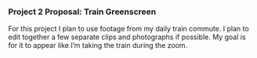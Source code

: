 ### Project 2 Proposal: Train Greenscreen 
For this project I plan to use footage from my daily train commute. I plan to edit together a few separate clips and photographs if possible. My goal is for it to appear like I’m taking the train during the zoom.
